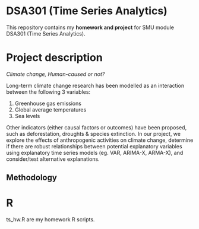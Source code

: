 # DSA301 (Time Series Analytics)
This repository contains my __homework and project__ for SMU module DSA301 (Time Series Analytics).

# Project description
*Climate change, Human-caused or not?*

Long-term climate change research has been modelled as an interaction between the following 3 variables: 
1. Greenhouse gas emissions
2. Global average temperatures
3. Sea levels
   
Other indicators (either causal factors or outcomes) have been proposed, such as deforestation, droughts & species extinction. In our project, we explore the effects of anthropogenic activities on climate change, determine if there are robust relationships between potential explanatory variables using explanatory time series models (eg. VAR, ARIMA-X, ARMA-X), and consider/test alternative explanations.

## Methodology
# R
ts_hw.R are my homework R scripts.



